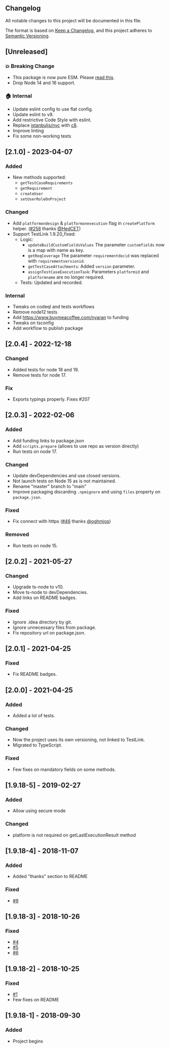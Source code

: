 ## Changelog
All notable changes to this project will be documented in this file.

The format is based on [Keep a Changelog](https://keepachangelog.com/en/1.0.0/), and this project adheres
to [Semantic Versioning](https://semver.org/spec/v2.0.0.html).

## [Unreleased]
### 💥 Breaking Change
* This package is now pure ESM. Please [read this](https://gist.github.com/sindresorhus/a39789f98801d908bbc7ff3ecc99d99c).
* Drop Node 14 and 16 support.

### 🏠 Internal
* Update eslint config to use flat config.
* Update eslint to v9.
* Add restrictive Code Style with eslint.
* Replace [istanbuljs/nyc](https://github.com/istanbuljs/nyc) with [c8](https://github.com/bcoe/c8).
* Improve linting
* Fix some non-working tests

## [2.1.0] - 2023-04-07
### Added
* New methods supported:
	* `getTestCaseRequirements`
	* `getRequirement`
	* `createUser`
	* `setUserRoleOnProject`
### Changed
* Add `platformondesign` & `platformonexecution` flag in `createPlatform` helper. ([#258](https://github.com/Nyaran/testlink-xmlrpc/issues/258) thanks [@HedCET](https://github.com/HedCET))
* Support TestLink 1.9.20_fixed:
	* Logic:
		* `updateBuildCustomFieldsValues` The parameter `customfields` now is a map with name as key.
		* `getReqCoverage` The parameter `requirementdocid` was replaced with `requirementversionid`.
		* `getTestCaseAttachments`: Added `version` parameter.
		* `assignTestCaseExecutionTask`: Parameters `platformid` and `platformname` are no longer required.
	* Tests: Updated and recorded.

### Internal
* Tweaks on codeql and tests workflows
* Remove node12 tests
* Add https://www.buymeacoffee.com/nyaran to funding
* Tweaks on tsconfig
* Add workflow to publish package

## [2.0.4] - 2022-12-18
### Changed
* Added tests for node 18 and 19.
* Remove tests for node 17.

### Fix
* Exports typings properly. Fixes #207

## [2.0.3] - 2022-02-06
### Added
 * Add funding links to package.json
 * Add `scripts.prepare` (allows to use repo as version directly)
 * Run tests on node 17.

### Changed
 * Update devDependencies and use closed versions.
 * Not launch tests on Node 15 as is not maintained.
 * Rename "master" branch to "main"
 * Improve packaging discarding `.npmignore` and using `files` property on `package.json`.

### Fixed
 * Fix connect with https ([#46](https://github.com/Nyaran/testlink-xmlrpc/issues/46) thanks [@oghmjos](https://github.com/oghmjos))

### Removed
 * Run tests on node 15.

## [2.0.2] - 2021-05-27
### Changed
 * Upgrade ts-node to v10.
 * Move ts-node to devDependencies.
 * Add links on README badges.

### Fixed
 * Ignore .idea directory by git.
 * Ignore unnecessary files from package.
 * Fix repository url on package.json.

## [2.0.1] - 2021-04-25
### Fixed
 * Fix README badges.

## [2.0.0] - 2021-04-25
### Added
 * Added a lot of tests.

### Changed
 * Now the project uses its own versioning, not linked to TestLink. 
 * Migrated to TypeScript.

### Fixed
 * Few fixes on mandatory fields on some methods.

## [1.9.18-5] - 2019-02-27
### Added
 * Allow using secure mode

### Changed
 * platform is not required on getLastExecutionResult method

## [1.9.18-4] - 2018-11-07
### Added
 * Added "thanks" section to README

### Fixed
 * [#8](https://github.com/Nyaran/testlink-xmlrpc/issues/8)

## [1.9.18-3] - 2018-10-26
### Fixed
 * [#4](https://github.com/Nyaran/testlink-xmlrpc/issues/4)
 * [#5](https://github.com/Nyaran/testlink-xmlrpc/issues/5)
 * [#6](https://github.com/Nyaran/testlink-xmlrpc/issues/6)

## [1.9.18-2] - 2018-10-25
### Fixed
 * [#1](https://github.com/Nyaran/testlink-xmlrpc/issues/1)
 * Few fixes on README

## [1.9.18-1] - 2018-09-30
### Added
 * Project begins
